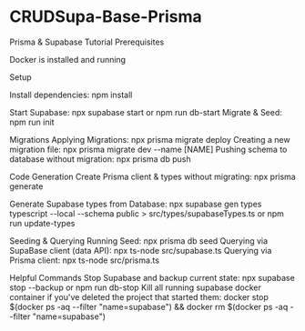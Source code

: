 # CRUDSupa-Base-Prisma
Prisma & Supabase Tutorial
Prerequisites

Docker is installed and running

Setup

Install dependencies: npm install

Start Supabase: npx supabase start or npm run db-start
Migrate & Seed: npm run init

Migrations
Applying Migrations: npx prisma migrate deploy
Creating a new migration file: npx prisma migrate dev --name [NAME]
Pushing schema to database without migration: npx prisma db push

Code Generation
Create Prisma client & types without migrating: npx prisma generate

Generate Supabase types from Database: npx supabase gen types typescript --local --schema public > src/types/supabaseTypes.ts or npm run update-types

Seeding & Querying
Running Seed: npx prisma db seed
Querying via SupaBase client (data API): npx ts-node src/supabase.ts
Querying via Prisma client: npx ts-node src/prisma.ts

Helpful Commands
Stop Supabase and backup current state: npx supabase stop --backup or npm run db-stop
Kill all running supabase docker container if you've deleted the project that started them: docker stop $(docker ps -aq --filter "name=supabase") && docker rm $(docker ps -aq --filter "name=supabase")
